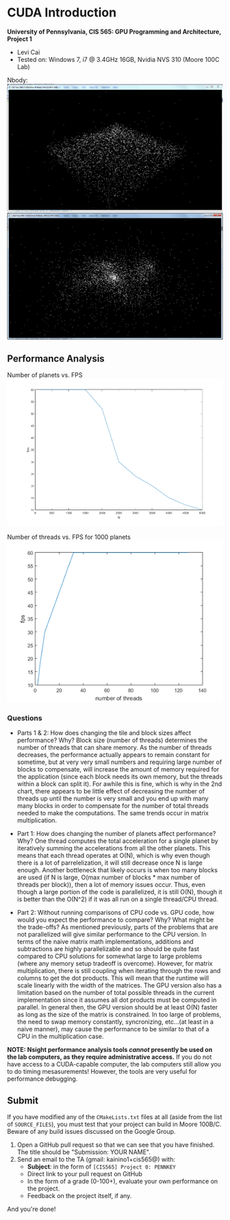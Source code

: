 CUDA Introduction
=================

**University of Pennsylvania, CIS 565: GPU Programming and Architecture, Project 1**

* Levi Cai
* Tested on: Windows 7, i7 @ 3.4GHz 16GB, Nvidia NVS 310 (Moore 100C Lab)

Nbody:
![](images/project1_basic.PNG)
![](images/project1_few_more_steps.PNG)

## Performance Analysis
Number of planets vs. FPS
![](images/project1_fps_N.png)

Number of threads vs. FPS for 1000 planets
![](images/project1_fps_threads.png)

### Questions

* Parts 1 & 2: How does changing the tile and block sizes affect performance?
  Why?
  Block size (number of threads) determines the number of threads that can share memory. As the number of threads decreases, the performance actually appears to remain constant for sometime, but at very very small numbers and requiring large number of blocks to compensate, will increase the amount of memory required for the application (since each block needs its own memory, but the threads within a block can split it). For awhile this is fine, which is why in the 2nd chart, there appears to be little effect of decreasing the number of threads up until the number is very small and you end up with many many blocks in order to compensate for the number of total threads needed to make the computations. The same trends occur in matrix multiplication.

* Part 1: How does changing the number of planets affect performance? Why?
  One thread computes the total acceleration for a single planet by iteratively summing the accelerations from all the other planets. This means that each thread operates at O(N), which is why even though there is a lot of parrelelization, it will still decrease once N is large enough. Another bottleneck that likely occurs is when too many blocks are used (if N is large, O(max number of blocks * max number of threads per block)), then a lot of memory issues occur. Thus, even though a large portion of the code is parallelized, it is still O(N), though it is better than the O(N^2) if it was all run on a single thread/CPU thread.

* Part 2: Without running comparisons of CPU code vs. GPU code, how would you
  expect the performance to compare? Why? What might be the trade-offs?
  As mentioned previously, parts of the problems that are not parallelized will give similar performance to the CPU version. In terms of the naive matrix math implementations, additions and subtractions are highly parallelizable and so should be quite fast compared to CPU solutions for somewhat large to large problems (where any memory setup tradeoff is overcome). However, for matrix multiplication, there is still coupling when iterating through the rows and columns to get the dot products. This will mean that the runtime will scale linearly with the width of the matrices. The GPU version also has a limitation based on the number of total possible threads in the current implementation since it assumes all dot products must be computed in parallel. In general then, the GPU version should be at least O(N) faster as long as the size of the matrix is constrained. In too large of problems, the need to swap memory constantly, syncronizing, etc...(at least in a naive manner), may cause the performance to be similar to that of a CPU in the multiplication case. 

**NOTE: Nsight performance analysis tools *cannot* presently be used on the lab
computers, as they require administrative access.** If you do not have access
to a CUDA-capable computer, the lab computers still allow you to do timing
mesasurements! However, the tools are very useful for performance debugging.


## Submit

If you have modified any of the `CMakeLists.txt` files at all (aside from the
list of `SOURCE_FILES`), you must test that your project can build in Moore
100B/C. Beware of any build issues discussed on the Google Group.

1. Open a GitHub pull request so that we can see that you have finished.
   The title should be "Submission: YOUR NAME".
2. Send an email to the TA (gmail: kainino1+cis565@) with:
   * **Subject**: in the form of `[CIS565] Project 0: PENNKEY`
   * Direct link to your pull request on GitHub
   * In the form of a grade (0-100+), evaluate your own performance on the
     project.
   * Feedback on the project itself, if any.

And you're done!
